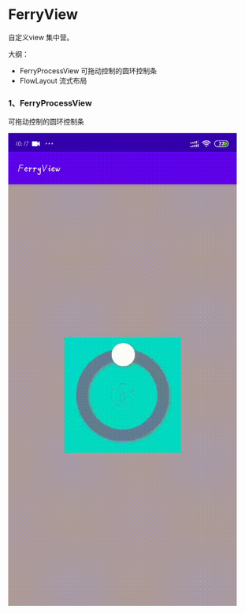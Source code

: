# FerryView

自定义view 集中营。

大纲：
- FerryProcessView 可拖动控制的圆环控制条
- FlowLayout 流式布局


### 1、FerryProcessView

可拖动控制的圆环控制条

![FerryProcessView](/效果图/ferry_processview/ferry_processview.gif)


